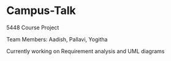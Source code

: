 # Campus-Talk
5448 Course Project

Team Members: Aadish, Pallavi, Yogitha

Currently working on Requirement analysis and UML diagrams
